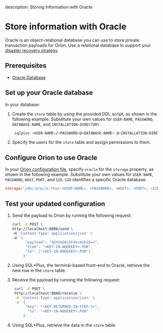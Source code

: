 description: Storing Information with Oracle
<!--- END of page meta data -->

# Store information with Oracle

Oracle is an object-relational database you can use to store private transaction payloads for Orion. Use a relational database to support your [disaster recovery strategy](../Concepts/Disaster-Recovery.md).

## Prerequisites

* [Oracle Database](https://docs.oracle.com/en/)

## Set up your Oracle database

In your database:

1. Create the `store` table by using the provided DDL script, as shown in the following example.
    Substitute your own values for `USER-NAME`, `PASSWORD`, `DATABASE-NAME`, and `INSTALLATION-DIRECTORY`.

   ```bash
    sqlplus <USER-NAME>/<PASSWORD>@<DATABASE-NAME> @<INSTALLATION-DIRECTORY>/orion/database/oracle_ddl.sql
    ```

1. Specify the users for the `store` table and assign permissions to them.

## Configure Orion to use Oracle

In your [Orion configuration file](../Reference/Configuration-File.md), specify `oracle`
for the `storage` property, as shown in the following example.
Substitute your own values for `USER-NAME`, `PASSWORD`, `HOST`, `PORT`, and `SID`. `SID`
identifies a specific Oracle database.

```toml
storage="jdbc:oracle:thin:<USER-NAME>, <PASSWORD>, <HOST>, <PORT>, <SID>"
```

## Test your updated configuration

1. Send the payload to Orion by running the following request:

     ```bash
     curl -X POST \
     http://localhost:8888/send \
     -H 'Content-Type: application/json' \
     -d '{
           "payload": "SGVsbG8sIFdvcmxkIQ==",
           "from": "<KEY-IN-NODEKEY>.PUB",
           "to": ["<KEY-IN-NODEKEY>.PUB"]
          }'
      ```

1. Using SQL*Plus, the terminal-based front-end to Oracle, retrieve the new row in the `store` table.

1. Receive the payload by running the following request:

     ```bash
      curl -X POST \
      http://localhost:8888/receive \
      -H 'Content-Type: application/json' \
      -d '{
           "key": "<KEY-RETURNED-IN-STEP-1>",
            "to": "<KEY-IN-NODEKEY>.PUB"
          }'
      ```

1. Using SQL*Plus, retrieve the data in the `store` table.
